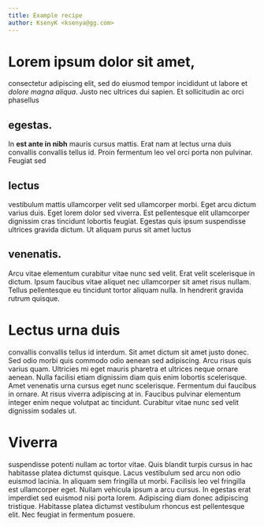 ```yaml
---
title: Example recipe
author: KsenyK <ksenya@gg.com>
---
```


# Lorem ipsum dolor sit amet,

consectetur adipiscing elit, sed do eiusmod tempor incididunt ut labore et _dolore magna aliqua_. Justo nec ultrices dui sapien. Et sollicitudin ac orci phasellus

## egestas.

In **est ante in nibh** mauris cursus mattis. Erat nam at lectus urna duis convallis convallis tellus id. Proin fermentum leo vel orci porta non pulvinar. Feugiat sed

## lectus

vestibulum mattis ullamcorper velit sed ullamcorper morbi. Eget arcu dictum varius duis. Eget lorem dolor sed viverra. Est pellentesque elit ullamcorper dignissim cras tincidunt lobortis feugiat. Egestas quis ipsum suspendisse ultrices gravida dictum. Ut aliquam purus sit amet luctus

## venenatis.

Arcu vitae elementum curabitur vitae nunc sed velit. Erat velit scelerisque in dictum. Ipsum faucibus vitae aliquet nec ullamcorper sit amet risus nullam. Tellus pellentesque eu tincidunt tortor aliquam nulla. In hendrerit gravida rutrum quisque.

# Lectus urna duis

convallis convallis tellus id interdum. Sit amet dictum sit amet justo donec. Sed odio morbi quis commodo odio aenean sed adipiscing. Arcu risus quis varius quam. Ultricies mi eget mauris pharetra et ultrices neque ornare aenean. Nulla facilisi etiam dignissim diam quis enim lobortis scelerisque. Amet venenatis urna cursus eget nunc scelerisque. Fermentum dui faucibus in ornare. At risus viverra adipiscing at in. Faucibus pulvinar elementum integer enim neque volutpat ac tincidunt. Curabitur vitae nunc sed velit dignissim sodales ut.

# Viverra

suspendisse potenti nullam ac tortor vitae. Quis blandit turpis cursus in hac habitasse platea dictumst quisque. Lacus vestibulum sed arcu non odio euismod lacinia. In aliquam sem fringilla ut morbi. Facilisis leo vel fringilla est ullamcorper eget. Nullam vehicula ipsum a arcu cursus. In egestas erat imperdiet sed euismod nisi porta lorem. Adipiscing diam donec adipiscing tristique. Habitasse platea dictumst vestibulum rhoncus est pellentesque elit. Nec feugiat in fermentum posuere.
